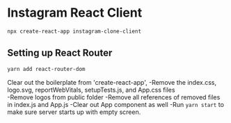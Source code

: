 # Instagram React Client 

```bash 
npx create-react-app instagram-clone-client
```

## Setting up React Router
```bash
yarn add react-router-dom
```

Clear out the boilerplate from 'create-react-app', 
-Remove the index.css, logo.svg, reportWebVitals, setupTests.js, and App.css files  
-Remove logos from public folder
-Remove all references of removed files in index.js and App.js
-Clear out App component as well
-Run `yarn start` to make sure server starts up with empty screen.